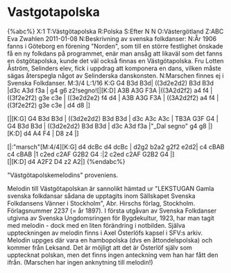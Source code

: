 # Vastgotapolska

{%abc%}
X:1
T:Västgötapolska
R:Polska
S:Efter N N
O:Västergötland
Z:ABC Eva Zwahlen 2011-01-08
N:Beskrivning av svenska folkdanser:
N:År 1906 fanns i Göteborg en förening "Norden", som till en större festlighet önskade få en ny folkdans på programmet, enär man ansåg att likaväl som det fanns en östgötapolska, kunde det väl också finnas en Västgötapolska. Fru Lotten Åström, Selinders elev, fick i uppdrag att komponera en dans, vilken måste sägas återspegla något av Selinderska danskonsten. 
N:Marschen finnes ej i Svenska Folkdanser.
M:3/4
L:1/16
K:G
G4 B3d B3d| ((3d2e2d2) B3d B3d |d3c A3d f3a | g4 g6 z2!segno![|[K:D] A3B A3G F3A |((3A2d2f2) a4 f4 | ((3f2e2f2) g3e c3e | ((3e2d2e2) f4 d4 | A3B A3G F3A | ((3A2d2f2) a4 f4 |((3f2e2f2) g3e c3e | d4 d8 |]

[|[K:G] G4 B3d B3d | ((3d2e2d2) B3d B3d | d3c A3c A3c | TB3A G3F G4 | G4 B3d B3d | ((3d2e2d2) B3d B3d | d3c A3d f3a |"_Dal segno" g4 g8 |][K:D] d4 A4 F4 | D8 z4 |] 

[|:"marsch"[M:4/4][K:G] d4 dcBc d4 dcBc | d2g2 b2a2 g2f2 e2d2| c4 cBAB c4 cBAB |1 c2ed c2AF G2B2 G4 :|2 c2ed c2AF G2B2 G4 |]   
[|[K:D] d4 A2F2 D4 z2 A2|]
{%endabc%}


"Västgötapolskemelodins" proveniens.

Melodin till Västgötapolskan är sannolikt hämtad ur "LEKSTUGAN Gamla svenska folkdansar sådana de upptagits inom Sällskapet Svenska Folkdansens Vänner i Stockholm", Abr. Hirschs förlag, Stockholm. Förlagsnummer 2237 (= år 1897). I första utgåvan av Svenska Folkdanser utgivna av Svenska Ungdomsringen för Bygdekultur, 1923, har man tagit med melodin - dock med en liten förändring i notbilden.
Själva uppteckningen av melodin finns i Axel Österlöfs kapsel i SFV:s arkiv. Melodin uppges där vara en hambopolska (dvs en åttondelspolska) och kommer från Leksand. Det är möjligt att det är Österlöf själv som upptecknat polskan, men det finns ingen anteckning vem han har fått den ifrån. (Marschen har ingen anknytning till melodin!)
